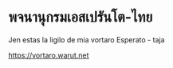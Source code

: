# พจนานุกรมเอสเปรันโต-ไทย

Jen estas la ligilo de mia vortaro Esperato - taja

https://vortaro.warut.net

